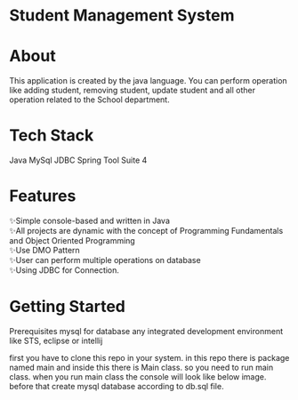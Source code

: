 # Student Management System

# About
This application is created by the java language. You can perform operation like adding student, removing student, update student and all other operation related to the School department. 

# Tech Stack
Java
MySql
JDBC
Spring Tool Suite 4

# Features

✨Simple console-based and written in Java\
✨All projects are dynamic with the concept of Programming Fundamentals and Object Oriented Programming\
✨Use DMO Pattern\
✨User can perform multiple operations on database\
✨Using JDBC for Connection.



# Getting Started
Prerequisites
mysql for database
any integrated development environment like STS, eclipse or intellij

first you have to clone this repo in your system. in this repo there is package named main and inside this there is Main class. so you need to run main class. when you run main class the console will look like below image. before that create mysql database according to db.sql file.

